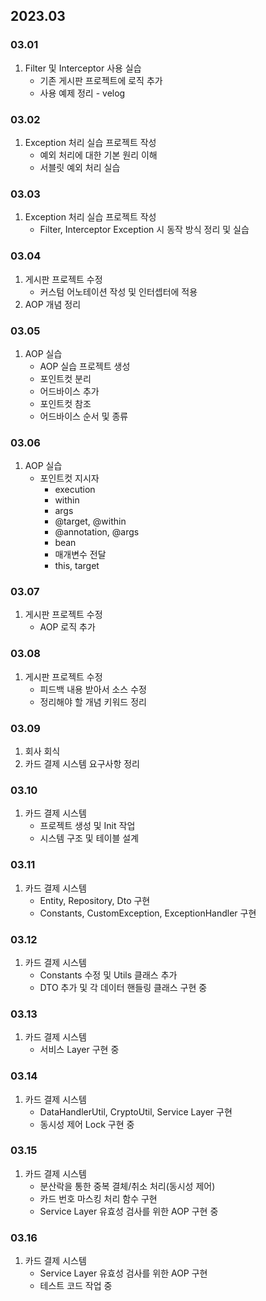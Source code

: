 ## 2023.03
### 03.01
1. Filter 및 Interceptor 사용 실습
   + 기존 게시판 프로젝트에 로직 추가
   + 사용 예제 정리 - velog
### 03.02
1. Exception 처리 실습 프로젝트 작성
   + 예외 처리에 대한 기본 원리 이해
   + 서블릿 예외 처리 실습
### 03.03
1. Exception 처리 실습 프로젝트 작성
   + Filter, Interceptor Exception 시 동작 방식 정리 및 실습
### 03.04
1. 게시판 프로젝트 수정
   + 커스텀 어노테이션 작성 및 인터셉터에 적용
2. AOP 개념 정리
### 03.05
1. AOP 실습
   + AOP 실습 프로젝트 생성
   + 포인트컷 분리
   + 어드바이스 추가
   + 포인트컷 참조
   + 어드바이스 순서 및 종류
### 03.06
1. AOP 실습
   + 포인트컷 지시자
     + execution
     + within
     + args
     + @target, @within
     + @annotation, @args
     + bean
     + 매개변수 전달
     + this, target
### 03.07
1. 게시판 프로젝트 수정
   + AOP 로직 추가
### 03.08
1. 게시판 프로젝트 수정
   + 피드백 내용 받아서 소스 수정
   + 정리해야 할 개념 키워드 정리
### 03.09
1. 회사 회식
2. 카드 결제 시스템 요구사항 정리
### 03.10
1. 카드 결제 시스템 
    + 프로젝트 생성 및 Init 작업
    + 시스템 구조 및 테이블 설계
### 03.11
1. 카드 결제 시스템
    + Entity, Repository, Dto 구현
    + Constants, CustomException, ExceptionHandler 구현
### 03.12
1. 카드 결제 시스템
    + Constants 수정 및 Utils 클래스 추가
    + DTO 추가 및 각 데이터 핸들링 클래스 구현 중
### 03.13
1. 카드 결제 시스템
    + 서비스 Layer 구현 중
### 03.14
1. 카드 결제 시스템
    + DataHandlerUtil, CryptoUtil, Service Layer 구현
    + 동시성 제어 Lock 구현 중
### 03.15
1. 카드 결제 시스템
    + 분산락을 통한 중복 결체/취소 처리(동시성 제어)
    + 카드 번호 마스킹 처리 함수 구현
    + Service Layer 유효성 검사를 위한 AOP 구현 중
### 03.16
1. 카드 결제 시스템
   + Service Layer 유효성 검사를 위한 AOP 구현
   + 테스트 코드 작업 중